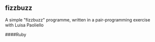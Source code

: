 ## fizzbuzz

A simple "fizzbuzz" programme, written in a pair-programming exercise with Luisa Paoliello

####Ruby
